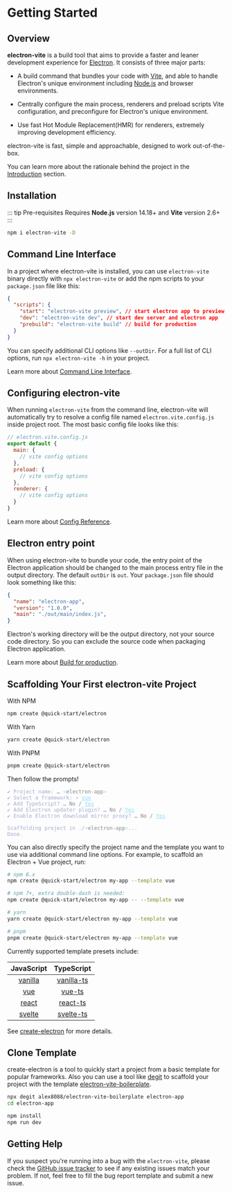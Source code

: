 # Getting Started

## Overview

**electron-vite** is a build tool that aims to provide a faster and leaner development experience for [Electron](https://www.electronjs.org). It consists of three major parts:

- A build command that bundles your code with [Vite](https://vitejs.dev/), and able to handle Electron's unique environment including [Node.js](https://nodejs.org/) and browser environments.

- Centrally configure the main process, renderers and preload scripts Vite configuration, and preconfigure for Electron's unique environment.

- Use fast Hot Module Replacement(HMR) for renderers, extremely improving development efficiency.

electron-vite is fast, simple and approachable, designed to work out-of-the-box.

You can learn more about the rationale behind the project in the [Introduction](./introduction.md) section.

## Installation

::: tip Pre-requisites
Requires **Node.js** version 14.18+ and **Vite** version 2.6+
:::

```sh
npm i electron-vite -D
```

## Command Line Interface

In a project where electron-vite is installed, you can use `electron-vite` binary directly with `npx electron-vite` or add the npm scripts to your `package.json` file like this:

```json
{
  "scripts": {
    "start": "electron-vite preview", // start electron app to preview production build
    "dev": "electron-vite dev", // start dev server and electron app
    "prebuild": "electron-vite build" // build for production
  }
}
```

You can specify additional CLI options like `--outDir`. For a full list of CLI options, run `npx electron-vite -h` in your project.

Learn more about [Command Line Interface](/guide/cli).

## Configuring electron-vite

When running `electron-vite` from the command line, electron-vite will automatically try to resolve a config file named `electron.vite.config.js` inside project root. The most basic config file looks like this:

```js
// electron.vite.config.js
export default {
  main: {
    // vite config options
  },
  preload: {
    // vite config options
  },
  renderer: {
    // vite config options
  }
}
```

Learn more about [Config Reference](/config/).

## Electron entry point

When using electron-vite to bundle your code, the entry point of the Electron application should be changed to the main process entry file in the output directory. The default `outDir` is `out`. Your `package.json` file should look something like this:

```json {4}
{
  "name": "electron-app",
  "version": "1.0.0",
  "main": "./out/main/index.js",
}
```

Electron's working directory will be the output directory, not your source code directory. So you can exclude the source code when packaging Electron application.

Learn more about [Build for production](/guide/build).

## Scaffolding Your First electron-vite Project

With NPM

```sh
npm create @quick-start/electron
```

With Yarn

```sh
yarn create @quick-start/electron
```

With PNPM

```sh
pnpm create @quick-start/electron
```

Then follow the prompts!

<div class="language-sh"><span class="copy"></span><pre><code><span class="line"><span style="color:#A6ACCD;"><span style="color:var(--vp-c-green);">✔</span> Project name: <span style="color:#888;">…</span> </span><span style="color:#89DDFF;">&lt;</span><span style="color:#888;">electron-app</span><span style="color:#89DDFF;">&gt;</span></span>
<span class="line"><span style="color:#A6ACCD;"><span style="color:var(--vp-c-green);">✔</span> Select a framework: <span style="color:#888;">›</span> <span style="color:#89DDFF;text-decoration:underline;">vue</span></span></span>
<span class="line"><span style="color:#A6ACCD;"><span style="color:var(--vp-c-green);">✔</span> Add TypeScript?</span><span style="color:#888;"> … No / <span style="color:#89DDFF;text-decoration:underline;">Yes</span></span></span>
<span class="line"><span style="color:#A6ACCD;"><span style="color:var(--vp-c-green);">✔</span> Add Electron updater plugin?</span><span style="color:#888;"> … No / <span style="color:#89DDFF;text-decoration:underline;">Yes</span></span></span>
<span class="line"><span style="color:#A6ACCD;"><span style="color:var(--vp-c-green);">✔</span> Enable Electron download mirror proxy?</span><span style="color:#888;"> … No / <span style="color:#89DDFF;text-decoration:underline;">Yes</span></span></span>
<span class="line"></span>
<span class="line"><span style="color:#A6ACCD;">Scaffolding project in</span><span style="color:#A6ACCD;"> ./</span><span style="color:#89DDFF;">&lt;</span><span style="color:#888;">electron-app</span><span style="color:#89DDFF;">&gt;</span><span style="color:#A6ACCD;">...</span></span>
<span class="line"><span style="color:#A6ACCD;">Done.</span></span>
<span class="line"></span></code></pre></div>

You can also directly specify the project name and the template you want to use via additional command line options. For example, to scaffold an Electron + Vue project, run:

```bash
# npm 6.x
npm create @quick-start/electron my-app --template vue

# npm 7+, extra double-dash is needed:
npm create @quick-start/electron my-app -- --template vue

# yarn
yarn create @quick-start/electron my-app --template vue

# pnpm
pnpm create @quick-start/electron my-app --template vue
```

Currently supported template presets include:

|             JavaScript              |                TypeScript                 |
| :---------------------------------: | :---------------------------------------: |
| [vanilla](https://github.com/alex8088/quick-start/tree/master/packages/create-electron/playground/vanilla) | [vanilla-ts](https://github.com/alex8088/quick-start/tree/master/packages/create-electron/playground/vanilla-ts) |
|     [vue](https://github.com/alex8088/quick-start/tree/master/packages/create-electron/playground/vue)     |     [vue-ts](https://github.com/alex8088/quick-start/tree/master/packages/create-electron/playground/vue-ts)     |
|   [react](https://github.com/alex8088/quick-start/tree/master/packages/create-electron/playground/react)   |   [react-ts](https://github.com/alex8088/quick-start/tree/master/packages/create-electron/playground/react-ts)   |
|  [svelte](https://github.com/alex8088/quick-start/tree/master/packages/create-electron/playground/svelte)  |  [svelte-ts](https://github.com/alex8088/quick-start/tree/master/packages/create-electron/playground/svelte-ts)  |

See [create-electron](https://github.com/alex8088/quick-start/tree/master/packages/create-electron) for more details.

## Clone Template

create-electron is a tool to quickly start a project from a basic template for popular frameworks. Also you can use a tool like [degit](https://github.com/Rich-Harris/degit) to scaffold your project with the template [electron-vite-boilerplate](https://github.com/alex8088/electron-vite-boilerplate).

```bash
npx degit alex8088/electron-vite-boilerplate electron-app
cd electron-app

npm install
npm run dev
```

## Getting Help

If you suspect you're running into a bug with the `electron-vite`, please check the [GitHub issue tracker](https://github.com/alex8088/electron-vite/issues) to see if any existing issues match your problem. If not, feel free to fill the bug report template and submit a new issue.
